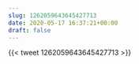 ```yaml
---
slug: 1262059643645427713
date: 2020-05-17 16:37:21+00:00
draft: false
---
```


{{< tweet 1262059643645427713 >}}
